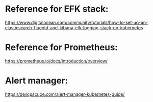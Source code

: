 Reference for EFK stack:
========================
https://www.digitalocean.com/community/tutorials/how-to-set-up-an-elasticsearch-fluentd-and-kibana-efk-logging-stack-on-kubernetes

Reference for Prometheus:
=========================
https://prometheus.io/docs/introduction/overview/

Alert manager:
==============
https://devopscube.com/alert-manager-kubernetes-guide/

